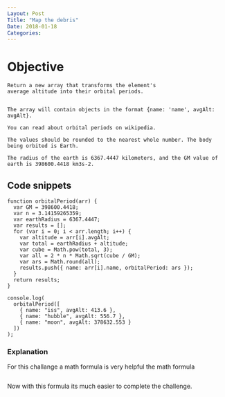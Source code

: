 ```yaml
---
Layout: Post
Title: "Map the debris"
Date: 2018-01-18
Categories:
---
```

# Objective 
```
Return a new array that transforms the element's 
average altitude into their orbital periods.


The array will contain objects in the format {name: 'name', avgAlt: avgAlt}.

You can read about orbital periods on wikipedia.

The values should be rounded to the nearest whole number. The body being orbited is Earth.

The radius of the earth is 6367.4447 kilometers, and the GM value of earth is 398600.4418 km3s-2.
```
## Code snippets 
```
function orbitalPeriod(arr) {
  var GM = 398600.4418;
  var n = 3.14159265359;
  var earthRadius = 6367.4447;
  var results = [];
  for (var i = 0; i < arr.length; i++) {
    var altitude = arr[i].avgAlt;
    var total = earthRadius + altitude;
    var cube = Math.pow(total, 3);
    var all = 2 * n * Math.sqrt(cube / GM);
    var ars = Math.round(all);
    results.push({ name: arr[i].name, orbitalPeriod: ars });
  }
  return results;
}

console.log(
  orbitalPeriod([
    { name: "iss", avgAlt: 413.6 },
    { name: "hubble", avgAlt: 556.7 },
    { name: "moon", avgAlt: 378632.553 }
  ])
);
```
### Explanation 
For this challange a math formula is very helpful the math formula
```(The formula  is: T = 2_pi _ sqrt(earthRadius + avgAlt to the cube / GM))
```
Now with this formula its much easier to complete the challenge.